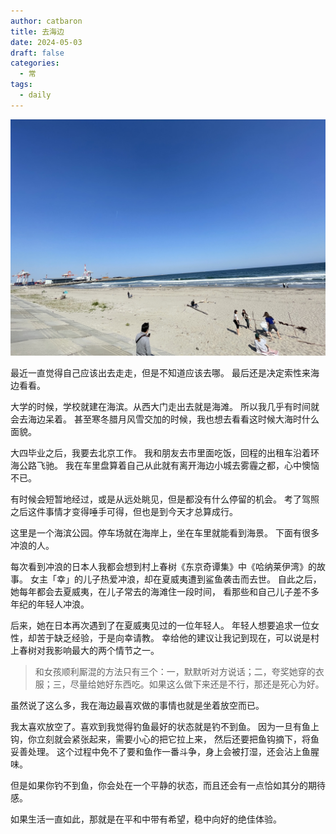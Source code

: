 ```yaml
---
author: catbaron
title: 去海边
date: 2024-05-03
draft: false
categories:
  - 常
tags:
  - daily
---
```

![](https://raw.githubusercontent.com/catbaron0/pic/main/images/202453142438.png)

最近一直觉得自己应该出去走走，但是不知道应该去哪。
最后还是决定索性来海边看看。

大学的时候，学校就建在海滨。从西大门走出去就是海滩。
所以我几乎有时间就会去海边呆着。
甚至寒冬腊月风雪交加的时候，我也想去看看这时候大海时什么面貌。

大四毕业之后，我要去北京工作。
我和朋友去市里面吃饭，回程的出租车沿着环海公路飞驰。
我在车里盘算着自己从此就有离开海边小城去雾霾之都，心中懊恼不已。

有时候会短暂地经过，或是从远处眺见，但是都没有什么停留的机会。
考了驾照之后这件事情才变得唾手可得，但也是到今天才总算成行。

这里是一个海滨公园。停车场就在海岸上，坐在车里就能看到海景。
下面有很多冲浪的人。

每次看到冲浪的日本人我都会想到村上春树《东京奇谭集》中《哈纳莱伊湾》的故事。
女主「幸」的儿子热爱冲浪，却在夏威夷遭到鲨鱼袭击而去世。
自此之后，她每年都会去夏威夷，在儿子常去的海滩住一段时间，
看那些和自己儿子差不多年纪的年轻人冲浪。

后来，她在日本再次遇到了在夏威夷见过的一位年轻人。
年轻人想要追求一位女性，却苦于缺乏经验，于是向幸请教。
幸给他的建议让我记到现在，可以说是村上春树对我影响最大的两个情节之一。
> 和女孩顺利厮混的方法只有三个：一，默默听对方说话；二，夸奖她穿的衣服；三，尽量给她好东西吃。如果这么做下来还是不行，那还是死心为好。

虽然说了这么多，我在海边最喜欢做的事情也就是坐着放空而已。

我太喜欢放空了。喜欢到我觉得钓鱼最好的状态就是钓不到鱼。
因为一旦有鱼上钩，你立刻就会紧张起来，需要小心的把它拉上来，
然后还要把鱼钩摘下，将鱼妥善处理。
这个过程中免不了要和鱼作一番斗争，身上会被打湿，还会沾上鱼腥味。

但是如果你钓不到鱼，你会处在一个平静的状态，而且还会有一点恰如其分的期待感。

如果生活一直如此，那就是在平和中带有希望，稳中向好的绝佳体验。


